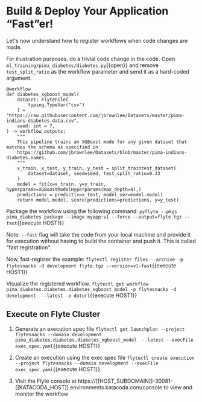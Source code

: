 # Build & Deploy Your Application “Fast”er!

Let's now understand how to register workflows when code changes are made.

For illustration purposes, do a trivial code change in the code. Open `ml_training/pima_diabetes/diabetes.py`{{open}} and remove `test_split_ratio` as the workflow parameter and send it as a hard-coded argument.

```
@workflow
def diabetes_xgboost_model(
    dataset: FlyteFile[
        typing.TypeVar("csv")
    ] = "https://raw.githubusercontent.com/jbrownlee/Datasets/master/pima-indians-diabetes.data.csv",
    seed: int = 7,
) -> workflow_outputs:
    """
    This pipeline trains an XGBoost mode for any given dataset that matches the schema as specified in
    https://github.com/jbrownlee/Datasets/blob/master/pima-indians-diabetes.names.
    """
    x_train, x_test, y_train, y_test = split_traintest_dataset(
        dataset=dataset, seed=seed, test_split_ratio=0.33
    )
    model = fit(x=x_train, y=y_train, hyperparams=XGBoostModelHyperparams(max_depth=4),)
    predictions = predict(x=x_test, model_ser=model.model)
    return model.model, score(predictions=predictions, y=y_test)
```

Package the workflow using the following command:
`pyflyte --pkgs pima_diabetes package --image myapp:v1 --force --output=flyte.tgz --fast`{{execute HOST1}}

Note: `--fast` flag will take the code from your local machine and provide it for execution without having to build the container and push it. This is called "fast registration".

Now, fast-register the example:
`flytectl register files --archive -p flytesnacks -d development flyte.tgz --version=v1-fast`{{execute HOST1}}

Visualize the registered workflow.
`flytectl get workflow pima_diabetes.diabetes.diabetes_xgboost_model -p flytesnacks -d development  --latest -o doturl`{{execute HOST1}}

## Execute on Flyte Cluster

1. Generate an execution spec file
`flytectl get launchplan --project flytesnacks --domain development pima_diabetes.diabetes.diabetes_xgboost_model  --latest --execFile exec_spec.yaml`{{execute HOST1}}

2. Create an execution using the exec spec file
`flytectl create execution --project flytesnacks --domain development --execFile exec_spec.yaml`{{execute HOST1}}

3. Visit the Flyte console at https://[[HOST_SUBDOMAIN]]-30081-[[KATACODA_HOST]].environments.katacoda.com/console to view and monitor the workflow
